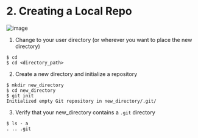 # 2. Creating a Local Repo
![image](https://github.com/alexlee2000/useful_git_commands/assets/43845085/b79f0c5b-43f2-472a-8e93-3c2571f21a2b)

1. Change to your user directory (or wherever you want to place the new directory)
```
$ cd
$ cd <directory_path>
```

2. Create a new directory and initialize a repository
```
$ mkdir new_directory  
$ cd new_directory
$ git init
Initialized empty Git repository in new_directory/.git/
```

3. Verify that your new_directory contains a ```.git``` directory 
```
$ ls - a
. .. .git
```

